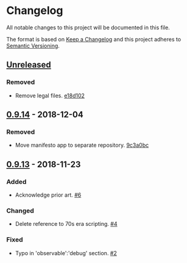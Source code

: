 # Changelog

All notable changes to this project will be documented in this file.

The format is based on [Keep a Changelog](http://keepachangelog.com/)
and this project adheres to [Semantic Versioning](http://semver.org/).

## [Unreleased](https://github.com/sdd-manifesto/manifesto/compare/0.9.14...HEAD)

### Removed

-   Remove legal files. [e18d102](https://github.com/sdd-manifesto/manifesto/commit/e18d102caa3442c2f904ee3b0e47b10456404f78)

## [0.9.14](https://github.com/sdd-manifesto/manifesto/compare/0.9.13...0.9.14) - 2018-12-04

### Removed

-   Move manifesto app to separate repository. [9c3a0bc](https://github.com/sdd-manifesto/manifesto/commit/9c3a0bcf6bb8ea205ac1042e41017266e853660f)

## [0.9.13](https://github.com/sdd-manifesto/manifesto/compare/0.9.12...0.9.13) - 2018-11-23

### Added

-   Acknowledge prior art. [#6](https://github.com/sdd-manifesto/manifesto/issues/6)

### Changed

-   Delete reference to 70s era scripting. [#4](https://github.com/sdd-manifesto/manifesto/issues/4)

### Fixed

-   Typo in 'observable':'debug' section. [#2](https://github.com/sdd-manifesto/manifesto/issues/2)

